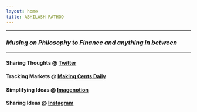 ```yaml
---
layout: home
title: ABHILASH RATHOD
---
```

---
### *Musing on Philosophy to Finance and anything in between*

---

#### Sharing Thoughts @ [Twitter](https://twitter.com/home)

#### Tracking Markets @ [Making Cents Daily](https://makingcentsdaily.substack.com/)

#### Simplifying Ideas @ [Imagenotion](https://imagenotion.substack.com/)


#### Sharing Ideas @ [Instagram](https://imagenotion.substack.com/)

